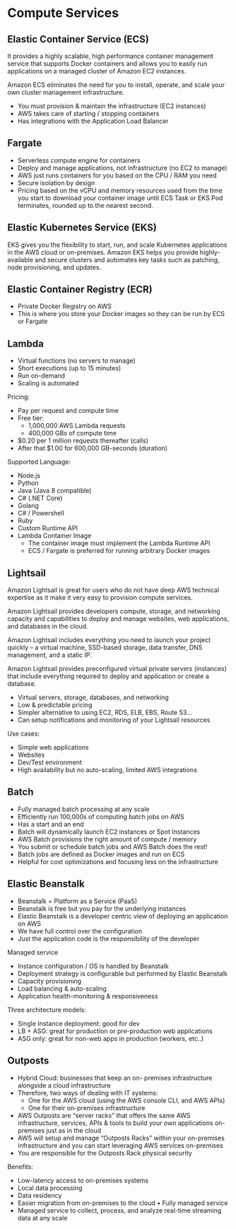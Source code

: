 # Compute Services

## Elastic Container Service (ECS)

It provides a highly scalable, high performance container management service that supports Docker containers and allows you to easily run applications on a managed cluster of Amazon EC2 instances.

Amazon ECS eliminates the need for you to install, operate, and scale your own cluster management infrastructure.

- You must provision & maintain the infrastructure (EC2 instances)
- AWS takes care of starting / stopping containers
- Has integrations with the Application Load Balancer

## Fargate

- Serverless compute engine for containers
- Deploy and manage applications, not infrastructure (no EC2 to manage)
- AWS just runs containers for you based on the CPU / RAM you need
- Secure isolation by design
- Pricing based on the vCPU and memory resources used from the time you start to download your container image until ECS Task or EKS Pod terminates, rounded up to the nearest second.

## Elastic Kubernetes Service (EKS)

EKS gives you the flexibility to start, run, and scale Kubernetes applications in the AWS cloud or on-premises. Amazon EKS helps you provide highly-available and secure clusters and automates key tasks such as patching, node provisioning, and updates.

## Elastic Container Registry (ECR)

- Private Docker Registry on AWS
- This is where you store your Docker images so they can be run by ECS or Fargate

## Lambda

- Virtual functions (no servers to manage)
- Short executions (up to 15 minutes)
- Run on-demand
- Scaling is automated

Pricing:

- Pay per request and compute time
- Free tier:
  - 1,000,000 AWS Lambda requests
  - 400,000 GBs of compute time
- $0.20 per 1 million requests thereafter (calls)
- After that $1.00 for 600,000 GB-seconds (duration)

Supported Language:

- Node.js
- Python
- Java (Java 8 compatible)
- C# (.NET Core)
- Golang
- C# / Powershell
- Ruby
- Custom Runtime API
- Lambda Container Image
  - The container image must implement the Lambda Runtime API
  - ECS / Fargate is preferred for running arbitrary Docker images

## Lightsail

Amazon Lightsail is great for users who do not have deep AWS technical expertise as it make it very easy to provision compute services.

Amazon Lightsail provides developers compute, storage, and networking capacity and capabilities to deploy and manage websites, web applications, and databases in the cloud.

Amazon Lightsail includes everything you need to launch your project quickly – a virtual machine, SSD-based storage, data transfer, DNS management, and a static IP.

Amazon Lightsail provides preconfigured virtual private servers (instances) that include everything required to deploy and application or create a database.

- Virtual servers, storage, databases, and networking
- Low & predictable pricing
- Simpler alternative to using EC2, RDS, ELB, EBS, Route 53...
- Can setup notifications and monitoring of your Lightsail resources

Use cases:

- Simple web applications
- Websites
- Dev/Test environment
- High availability but no auto-scaling, limited AWS integrations

## Batch

- Fully managed batch processing at any scale
- Efficiently run 100,000s of computing batch jobs on AWS
- Has a start and an end
- Batch will dynamically launch EC2 instances or Spot Instances
- AWS Batch provisions the right amount of compute / memory
- You submit or schedule batch jobs and AWS Batch does the rest!
- Batch jobs are defined as Docker images and run on ECS
- Helpful for cost optimizations and focusing less on the infrastructure

## Elastic Beanstalk

- Beanstalk = Platform as a Service (PaaS)
- Beanstalk is free but you pay for the underlying instances
- Elastic Beanstalk is a developer centric view of deploying an application on AWS
- We have full control over the configuration
- Just the application code is the responsibility of the developer

Managed service

- Instance configuration / OS is handled by Beanstalk
- Deployment strategy is configurable but performed by Elastic Beanstalk
- Capacity provisioning
- Load balancing & auto-scaling
- Application health-monitoring & responsiveness

Three architecture models:

- Single Instance deployment: good for dev
- LB + ASG: great for production or pre-production web applications
- ASG only: great for non-web apps in production (workers, etc..)

## Outposts

- Hybrid Cloud: businesses that keep an on- premises infrastructure alongside a cloud infrastructure
- Therefore, two ways of dealing with IT systems:
  - One for the AWS cloud (using the AWS console CLI, and AWS APIs)
  - One for their on-premises infrastructure
- AWS Outposts are “server racks” that offers the same AWS infrastructure, services, APIs & tools to build your own applications on-premises just as in the cloud
- AWS will setup and manage “Outposts Racks” within your on-premises infrastructure and you can start leveraging AWS services on-premises
- You are responsible for the Outposts Rack physical security

Benefits:

- Low-latency access to on-premises systems
- Local data processing
- Data residency
- Easier migration from on-premises to the cloud • Fully managed service
- Managed service to collect, process, and analyze real-time streaming data at any scale
